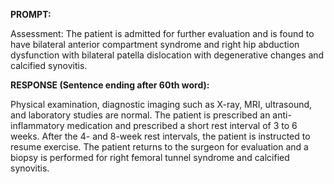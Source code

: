 **PROMPT:**

Assessment: The patient is admitted for further evaluation and is found to have bilateral anterior compartment syndrome and right hip abduction dysfunction with bilateral patella dislocation with degenerative changes and calcified synovitis.

**RESPONSE (Sentence ending after 60th word):**

Physical examination, diagnostic imaging such as X-ray, MRI, ultrasound, and laboratory studies are normal. The patient is prescribed an anti-inflammatory medication and prescribed a short rest interval of 3 to 6 weeks. After the 4- and 8-week rest intervals, the patient is instructed to resume exercise. The patient returns to the surgeon for evaluation and a biopsy is performed for right femoral tunnel syndrome and calcified synovitis. 
